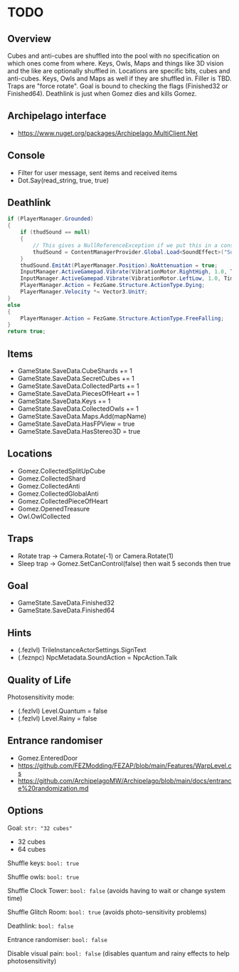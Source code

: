 # TODO

## Overview

Cubes and anti-cubes are shuffled into the pool with no specification on which ones come from where. Keys, Owls, Maps and things like 3D vision and the like are optionally shuffled in.
Locations are specific bits, cubes and anti-cubes. Keys, Owls and Maps as well if they are shuffled in.
Filler is TBD.
Traps are "force rotate".
Goal is bound to checking the flags (Finished32 or Finished64).
Deathlink is just when Gomez dies and kills Gomez.

## Archipelago interface

- <https://www.nuget.org/packages/Archipelago.MultiClient.Net>

## Console

- Filter for user message, sent items and received items
- Dot.Say(read_string, true, true)

## Deathlink

```C#
if (PlayerManager.Grounded)
{
    if (thudSound == null)
    {
        // This gives a NullReferenceException if we put this in a constructor so lazily load it here
        thudSound = ContentManagerProvider.Global.Load<SoundEffect>("Sounds/Gomez/CrashLand");
    }
    thudSound.EmitAt(PlayerManager.Position).NoAttenuation = true;
    InputManager.ActiveGamepad.Vibrate(VibrationMotor.RightHigh, 1.0, TimeSpan.FromSeconds(0.5), EasingType.Quadratic);
    InputManager.ActiveGamepad.Vibrate(VibrationMotor.LeftLow, 1.0, TimeSpan.FromSeconds(0.35));
    PlayerManager.Action = FezGame.Structure.ActionType.Dying;
    PlayerManager.Velocity *= Vector3.UnitY;
}
else
{
    PlayerManager.Action = FezGame.Structure.ActionType.FreeFalling;
}
return true;
```

## Items

- GameState.SaveData.CubeShards += 1
- GameState.SaveData.SecretCubes += 1
- GameState.SaveData.CollectedParts += 1
- GameState.SaveData.PiecesOfHeart += 1
- GameState.SaveData.Keys += 1
- GameState.SaveData.CollectedOwls += 1
- GameState.SaveData.Maps.Add(mapName)
- GameState.SaveData.HasFPView = true
- GameState.SaveData.HasStereo3D = true

## Locations

- Gomez.CollectedSplitUpCube
- Gomez.CollectedShard
- Gomez.CollectedAnti
- Gomez.CollectedGlobalAnti
- Gomez.CollectedPieceOfHeart
- Gomez.OpenedTreasure
- Owl.OwlCollected

## Traps

- Rotate trap -> Camera.Rotate(-1) or Camera.Rotate(1)
- Sleep trap -> Gomez.SetCanControl(false) then wait 5 seconds then true

## Goal

- GameState.SaveData.Finished32
- GameState.SaveData.Finished64

## Hints

- (.fezlvl) TrileInstanceActorSettings.SignText
- (.feznpc) NpcMetadata.SoundAction = NpcAction.Talk

## Quality of Life

Photosensitivity mode:

- (.fezlvl) Level.Quantum = false
- (.fezlvl) Level.Rainy = false

## Entrance randomiser

- Gomez.EnteredDoor
- <https://github.com/FEZModding/FEZAP/blob/main/Features/WarpLevel.cs>
- <https://github.com/ArchipelagoMW/Archipelago/blob/main/docs/entrance%20randomization.md>

## Options

Goal: `str: "32 cubes"`

- 32 cubes
- 64 cubes

Shuffle keys: `bool: true`

Shuffle owls: `bool: true`

Shuffle Clock Tower: `bool: false` (avoids having to wait or change system time)

Shuffle Glitch Room: `bool: true` (avoids photo-sensitivity problems)

Deathlink: `bool: false`

Entrance randomiser: `bool: false`

Disable visual pain: `bool: false` (disables quantum and rainy effects to help photosensitivity)
